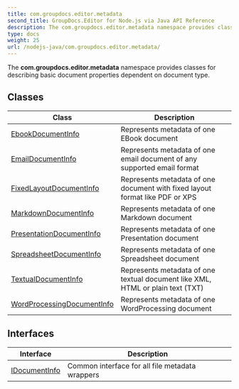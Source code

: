 ```yaml
---
title: com.groupdocs.editor.metadata
second_title: GroupDocs.Editor for Node.js via Java API Reference
description: The com.groupdocs.editor.metadata namespace provides classes for describing basic document properties dependent on document type.
type: docs
weight: 25
url: /nodejs-java/com.groupdocs.editor.metadata/
---
```


The **com.groupdocs.editor.metadata** namespace provides classes for describing basic document properties dependent on document type.


## Classes

| Class | Description |
| --- | --- |
| [EbookDocumentInfo](../com.groupdocs.editor.metadata/ebookdocumentinfo) | Represents metadata of one EBook document |
| [EmailDocumentInfo](../com.groupdocs.editor.metadata/emaildocumentinfo) | Represents metadata of one email document of any supported email format |
| [FixedLayoutDocumentInfo](../com.groupdocs.editor.metadata/fixedlayoutdocumentinfo) | Represents metadata of one document with fixed layout format like PDF or XPS |
| [MarkdownDocumentInfo](../com.groupdocs.editor.metadata/markdowndocumentinfo) | Represents metadata of one Markdown document |
| [PresentationDocumentInfo](../com.groupdocs.editor.metadata/presentationdocumentinfo) | Represents metadata of one Presentation document |
| [SpreadsheetDocumentInfo](../com.groupdocs.editor.metadata/spreadsheetdocumentinfo) | Represents metadata of one Spreadsheet document |
| [TextualDocumentInfo](../com.groupdocs.editor.metadata/textualdocumentinfo) | Represents metadata of one textual document like XML, HTML or plain text (TXT) |
| [WordProcessingDocumentInfo](../com.groupdocs.editor.metadata/wordprocessingdocumentinfo) | Represents metadata of one WordProcessing document |

## Interfaces

| Interface | Description |
| --- | --- |
| [IDocumentInfo](../com.groupdocs.editor.metadata/idocumentinfo) | Common interface for all file metadata wrappers |
